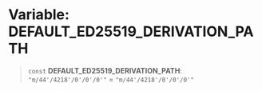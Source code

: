 # Variable: DEFAULT\_ED25519\_DERIVATION\_PATH

> `const` **DEFAULT\_ED25519\_DERIVATION\_PATH**: `"m/44'/4218'/0'/0'/0'"` = `"m/44'/4218'/0'/0'/0'"`
